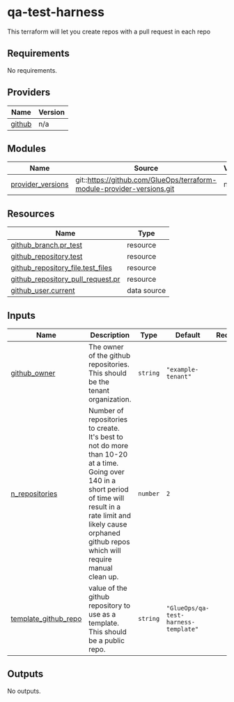 <!-- BEGIN_TF_DOCS -->
# qa-test-harness

This terraform will let you create repos with a pull request in each repo

## Requirements

No requirements.

## Providers

| Name | Version |
|------|---------|
| <a name="provider_github"></a> [github](#provider\_github) | n/a |

## Modules

| Name | Source | Version |
|------|--------|---------|
| <a name="module_provider_versions"></a> [provider\_versions](#module\_provider\_versions) | git::https://github.com/GlueOps/terraform-module-provider-versions.git | n/a |

## Resources

| Name | Type |
|------|------|
| [github_branch.pr_test](https://registry.terraform.io/providers/hashicorp/github/latest/docs/resources/branch) | resource |
| [github_repository.test](https://registry.terraform.io/providers/hashicorp/github/latest/docs/resources/repository) | resource |
| [github_repository_file.test_files](https://registry.terraform.io/providers/hashicorp/github/latest/docs/resources/repository_file) | resource |
| [github_repository_pull_request.pr](https://registry.terraform.io/providers/hashicorp/github/latest/docs/resources/repository_pull_request) | resource |
| [github_user.current](https://registry.terraform.io/providers/hashicorp/github/latest/docs/data-sources/user) | data source |

## Inputs

| Name | Description | Type | Default | Required |
|------|-------------|------|---------|:--------:|
| <a name="input_github_owner"></a> [github\_owner](#input\_github\_owner) | The owner of the github repositories. This should be the tenant organization. | `string` | `"example-tenant"` | no |
| <a name="input_n_repositories"></a> [n\_repositories](#input\_n\_repositories) | Number of repositories to create. It's best to not do more than 10-20 at a time. Going over 140 in a short period of time will result in a rate limit and likely cause orphaned github repos which will require manual clean up. | `number` | `2` | no |
| <a name="input_template_github_repo"></a> [template\_github\_repo](#input\_template\_github\_repo) | value of the github repository to use as a template. This should be a public repo. | `string` | `"GlueOps/qa-test-harness-template"` | no |

## Outputs

No outputs.
<!-- END_TF_DOCS -->
